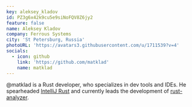 ```yaml
---
key: aleksey_kladov
id: PZ3g6x42k9cu5e9siNoFQV8Z6jy2
feature: false
name: Aleksey Kladov
company: Ferrous Systems
city: 'St Petersburg, Russia'
photoURL: 'https://avatars3.githubusercontent.com/u/1711539?v=4'
socials:
  - icon: github
    link: 'https://github.com/matklad'
    name: matklad
---
```

@matklad is a Rust developer, who specializes in dev tools and IDEs. He spearheaded [IntelliJ Rust](https://intellij-rust.github.io/) and currently leads the development of [rust-analyzer](https://github.com/rust-analyzer/rust-analyzer).